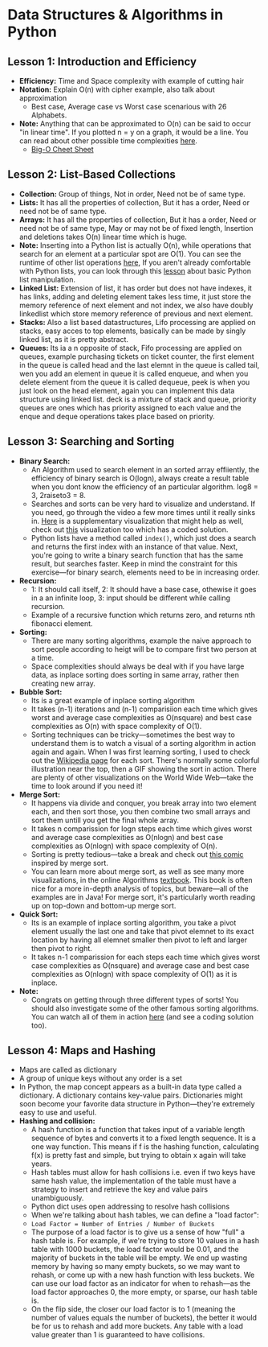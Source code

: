 # Data Structures & Algorithms in Python
## Lesson 1: Introduction and Efficiency
* **Efficiency:** Time and Space complexity with example of cutting hair
* **Notation:** Explain O(n) with cipher example, also talk about approximation
  * Best case, Average case vs Worst case scenarious with 26 Alphabets.
* **Note:** Anything that can be approximated to O(n) can be said to occur "in linear time". If you plotted n = y on a graph, it would be a line. You can read about other possible time complexities [here](https://en.wikipedia.org/wiki/Time_complexity#Table_of_common_time_complexities).
  * [Big-O Cheet Sheet](http://bigocheatsheet.com/)

## Lesson 2: List-Based Collections
* **Collection:** Group of things, Not in order, Need not be of same type.
* **Lists:** It has all the properties of collection, But it has a order, Need or need not be of same type.
* **Arrays:** It has all the properties of collection, But it has a order, Need or need not be of same type, May or may not be of fixed length, Insertion and deletions takes O(n) linear time which is huge.
* **Note:** Inserting into a Python list is actually O(n), while operations that search for an element at a particular spot are O(1). You can see the runtime of other list operations [here](https://wiki.python.org/moin/TimeComplexity), If you aren't already comfortable with Python lists, you can look through this [lesson](https://developers.google.com/edu/python/lists) about basic Python list manipulation.
* **Linked List:** Extension of list, it has order but does not have indexes, it has links, adding and deleting element takes less time, it just store the memory reference of next element and not index, we also have doubly linkedlist which store memory reference of previous and next element.
* **Stacks:** Also a list based datastructures, Lifo processing are applied on stacks, easy acces to top elements, basically can be made by singly linked list, as it is  pretty abstract.
* **Queues:** Its ia a n opposite of stack, Fifo processing are applied on queues, example purchasing tickets on ticket counter, the first element in the queue is called head and the last elemnt in the queue is called tail, wen you add an element in queue it is called enqueue, and when you delete element from the queue it is called dequeue, peek is when you just look on the head element, again you can implement this data structure using linked list. deck is a mixture of stack and queue, priority queues are ones which has priority assigned to each value and the enque and deque operations takes place based on priority.

## Lesson 3: Searching and Sorting
* **Binary Search:**
  * An Algorithm used to search element in an sorted array effiiently, the efficiency of binary search is O(logn), always create a result table when you dont know the efficiency of an particular algorithm. log8 = 3, 2raiseto3 = 8.
  * Searches and sorts can be very hard to visualize and understand. If you need, go through the video a few more times until it really sinks in. [Here](http://www.cs.armstrong.edu/liang/animation/web/BinarySearch.html) is a supplementary visualization that might help as well, check out [this](https://www.cs.usfca.edu/~galles/visualization/Search.html) visualization too which has a coded solution.
  * Python lists have a method called ```index()```, which just does a search and returns the first index with an instance of that value. Next, you're going to write a binary search function that has the same result, but searches faster. Keep in mind the constraint for this exercise—for binary search, elements need to be in increasing order.
 * **Recursion:**
   * 1: It should call itself, 2: It should have a base case, othewise it goes in a an infinite loop, 3: input should be different while calling recursion.
   * Example of a recursive function which returns zero, and returns nth fibonacci element.
* **Sorting:**
  * There are many sorting algorithms, example the naive approach to sort people according to heigt will be to compare first two person at a time.
  * Space complexities should always be deal with if you have large data, as inplace sorting does sorting in same array, rather then creating new array.
* **Bubble Sort:**
  * Its is a great example of inplace sorting algorithm
  * It takes (n-1) iterations and (n-1) comparisiion each time which gives worst and average case complexities as O(nsquare) and best case complexities as O(n) with space complexity of O(1).
  * Sorting techniques can be tricky—sometimes the best way to understand them is to watch a visual of a sorting algorithm in action again and again. When I was first learning sorting, I used to check out the [Wikipedia page](https://en.wikipedia.org/wiki/Bubble_sort) for each sort. There's normally some colorful illustration near the top, then a GIF showing the sort in action. There are plenty of other visualizations on the World Wide Web—take the time to look around if you need it!
* **Merge Sort:**
  * It happens via divide and conquer, you break array into two element each, and then sort those, you then combine two small arrays and sort them untill you get the final whole array.
  * It takes n comparission for logn steps each time which gives worst and average case complexities as O(nlogn) and best case complexities as O(nlogn) with space complexity of O(n).
  * Sorting is pretty tedious—take a break and check out [this comic](https://xkcd.com/1185/) inspired by merge sort. 
  * You can learn more about merge sort, as well as see many more visualizations, in the online Algorithms [textbook](https://algs4.cs.princeton.edu/22mergesort/). This book is often nice for a more in-depth analysis of topics, but beware—all of the examples are in Java! For merge sort, it's particularly worth reading up on top-down and bottom-up merge sort.
* **Quick Sort:**
  * Its is an example of inplace sorting algorithm, you take a pivot element usually the last one and take that pivot elemnet to its exact location by having all elemnet smaller then pivot to left and larger then pivot to right.
  * It takes n-1 comparission for each steps each time which gives worst case complexities as O(nsquare) and average case and best case complexities as O(nlogn) with space complexity of O(1) as it is inplace.
* **Note:**
  * Congrats on getting through three different types of sorts! You should also investigate some of the other famous sorting algorithms. You can watch all of them in action [here](https://visualgo.net/en/sorting?slide=1) (and see a coding solution too).

## Lesson 4: Maps and Hashing
* Maps are called as dictionary
* A group of unique keys without any order is a set
* In Python, the map concept appears as a built-in data type called a dictionary. A dictionary contains key-value pairs. Dictionaries might soon become your favorite data structure in Python—they're extremely easy to use and useful.
* **Hashing and collision:** 
  * A hash function is a function that takes input of a variable length sequence of bytes and converts it to a fixed length sequence. It is a one way function. This means if f is the hashing function, calculating f(x) is pretty fast and simple, but trying to obtain x again will take years.
  * Hash tables must allow for hash collisions i.e. even if two keys have same hash value, the implementation of the table must have a strategy to insert and retrieve the key and value pairs unambiguously.
  * Python dict uses open addressing to resolve hash collisions
  * When we're talking about hash tables, we can define a "load factor":
  * ```Load Factor = Number of Entries / Number of Buckets```
  * The purpose of a load factor is to give us a sense of how "full" a hash table is. For example, if we're trying to store 10 values in a hash table with 1000 buckets, the load factor would be 0.01, and the majority of buckets in the table will be empty. We end up wasting memory by having so many empty buckets, so we may want to rehash, or come up with a new hash function with less buckets. We can use our load factor as an indicator for when to rehash—as the load factor approaches 0, the more empty, or sparse, our hash table is. 
  * On the flip side, the closer our load factor is to 1 (meaning the number of values equals the number of buckets), the better it would be for us to rehash and add more buckets. Any table with a load value greater than 1 is guaranteed to have collisions.

